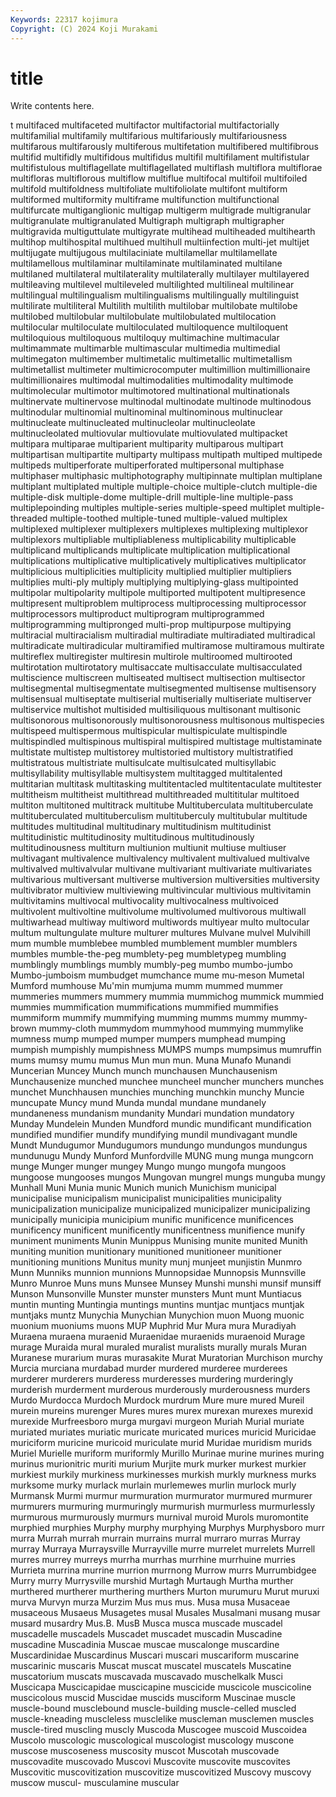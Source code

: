 ```yaml
---
Keywords: 22317 kojimura
Copyright: (C) 2024 Koji Murakami
---
```


# title

Write contents here.



t multifaced multifaceted multifactor multifactorial multifactorially multifamilial multifamily multifarious multifariously
multifariousness multifarous multifarously multiferous multifetation multifibered multifibrous multifid multifidly multifidous
multifidus multifil multifilament multifistular multifistulous multiflagellate multiflagellated multiflash multiflora multiflorae
multifloras multiflorous multiflow multiflue multifocal multifoil multifoiled multifold multifoldness multifoliate
multifoliolate multifont multiform multiformed multiformity multiframe multifunction multifunctional multifurcate multiganglionic
multigap multigerm multigrade multigranular multigranulate multigranulated Multigraph multigraph multigrapher multigravida
multiguttulate multigyrate multihead multiheaded multihearth multihop multihospital multihued multihull multiinfection
multi-jet multijet multijugate multijugous multilaciniate multilamellar multilamellate multilamellous multilaminar multilaminate
multilaminated multilane multilaned multilateral multilaterality multilaterally multilayer multilayered multileaving multilevel
multileveled multilighted multilineal multilinear multilingual multilingualism multilingualisms multilingually multilinguist multilirate
multiliteral Multilith multilith multilobar multilobate multilobe multilobed multilobular multilobulate multilobulated
multilocation multilocular multiloculate multiloculated multiloquence multiloquent multiloquious multiloquous multiloquy multimachine
multimacular multimammate multimarble multimascular multimedia multimedial multimegaton multimember multimetalic multimetallic
multimetallism multimetallist multimeter multimicrocomputer multimillion multimillionaire multimillionaires multimodal multimodalities multimodality
multimode multimolecular multimotor multimotored multinational multinationals multinervate multinervose multinodal multinodate
multinode multinodous multinodular multinomial multinominal multinominous multinuclear multinucleate multinucleated multinucleolar
multinucleolate multinucleolated multiovular multiovulate multiovulated multipacket multipara multiparae multiparient multiparity
multiparous multipart multipartisan multipartite multiparty multipass multipath multiped multipede multipeds
multiperforate multiperforated multipersonal multiphase multiphaser multiphasic multiphotography multipinnate multiplan multiplane
multiplant multiplated multiple multiple-choice multiple-clutch multiple-die multiple-disk multiple-dome multiple-drill multiple-line
multiple-pass multiplepoinding multiples multiple-series multiple-speed multiplet multiple-threaded multiple-toothed multiple-tuned multiple-valued
multiplex multiplexed multiplexer multiplexers multiplexes multiplexing multiplexor multiplexors multipliable multipliableness
multiplicability multiplicable multiplicand multiplicands multiplicate multiplication multiplicational multiplications multiplicative multiplicatively
multiplicatives multiplicator multiplicious multiplicities multiplicity multiplied multiplier multipliers multiplies multi-ply
multiply multiplying multiplying-glass multipointed multipolar multipolarity multipole multiported multipotent multipresence
multipresent multiproblem multiprocess multiprocessing multiprocessor multiprocessors multiproduct multiprogram multiprogrammed multiprogramming
multipronged multi-prop multipurpose multipying multiracial multiracialism multiradial multiradiate multiradiated multiradical
multiradicate multiradicular multiramified multiramose multiramous multirate multireflex multiregister multiresin multirole
multiroomed multirooted multirotation multirotatory multisaccate multisacculate multisacculated multiscience multiscreen multiseated
multisect multisection multisector multisegmental multisegmentate multisegmented multisense multisensory multisensual multiseptate
multiserial multiserially multiseriate multiserver multiservice multishot multisided multisiliquous multisonant multisonic
multisonorous multisonorously multisonorousness multisonous multispecies multispeed multispermous multispicular multispiculate multispindle
multispindled multispinous multispiral multispired multistage multistaminate multistate multistep multistorey multistoried
multistory multistratified multistratous multistriate multisulcate multisulcated multisyllabic multisyllability multisyllable multisystem
multitagged multitalented multitarian multitask multitasking multitentacled multitentaculate multitester multitheism multitheist
multithread multithreaded multititular multitoed multiton multitoned multitrack multitube Multituberculata multituberculate
multituberculated multituberculism multituberculy multitubular multitude multitudes multitudinal multitudinary multitudinism multitudinist
multitudinistic multitudinosity multitudinous multitudinously multitudinousness multiturn multiunion multiunit multiuse multiuser
multivagant multivalence multivalency multivalent multivalued multivalve multivalved multivalvular multivane multivariant
multivariate multivariates multivarious multiversant multiverse multiversion multiversities multiversity multivibrator multiview
multiviewing multivincular multivious multivitamin multivitamins multivocal multivocality multivocalness multivoiced multivolent
multivoltine multivolume multivolumed multivorous multiwall multiwarhead multiway multiword multiwords multiyear
multo multocular multum multungulate multure multurer multures Mulvane mulvel Mulvihill
mum mumble mumblebee mumbled mumblement mumbler mumblers mumbles mumble-the-peg mumblety-peg
mumbletypeg mumbling mumblingly mumblings mumbly mumbly-peg mumbo mumbo-jumbo Mumbo-jumboism mumbudget
mumchance mume mu-meson Mumetal Mumford mumhouse Mu'min mumjuma mumm mummed
mummer mummeries mummers mummery mummia mummichog mummick mummied mummies mummification
mummifications mummified mummifies mummiform mummify mummifying mumming mumms mummy mummy-brown
mummy-cloth mummydom mummyhood mummying mummylike mumness mump mumped mumper mumpers
mumphead mumping mumpish mumpishly mumpishness MUMPS mumps mumpsimus mumruffin mums
mumsy mumu mumus Mun mun mun. Muna Munafo Munandi Muncerian
Muncey Munch munch munchausen Munchausenism Munchausenize munched munchee muncheel muncher
munchers munches munchet Munchhausen munchies munching munchkin munchy Muncie muncupate
Muncy mund Munda mundal mundane mundanely mundaneness mundanism mundanity Mundari
mundation mundatory Munday Mundelein Munden Mundford mundic mundificant mundification mundified
mundifier mundify mundifying mundil mundivagant mundle Mundt Mundugumor Mundugumors mundungo
mundungos mundungus mundunugu Mundy Munford Munfordville MUNG mung munga mungcorn
munge Munger munger mungey Mungo mungo mungofa mungoos mungoose mungooses
mungos Mungovan mungrel mungs munguba mungy Munhall Muni Munia munic
Munich munich Munichism municipal municipalise municipalism municipalist municipalities municipality municipalization
municipalize municipalized municipalizer municipalizing municipally municipia municipium munific munificence munificences
munificency munificent munificently munificentness munifience munify muniment muniments Munin Munippus
Munising munite munited Munith muniting munition munitionary munitioned munitioneer munitioner
munitioning munitions Munitus munity munj munjeet munjistin Munmro Munn Munniks
munnion munnions Munnopsidae Munnopsis Munnsville Munro Munroe Muns muns Munsee
Munsey Munshi munshi munsif munsiff Munson Munsonville Munster munster munsters
Munt munt Muntiacus muntin munting Muntingia muntings muntins muntjac muntjacs
muntjak muntjaks muntz Munychia Munychian Munychion muon Muong muonic muonium
muoniums muons MUP Muphrid Mur Mura mura Muradiyah Muraena muraena
muraenid Muraenidae muraenids muraenoid Murage murage Muraida mural muraled muralist
muralists murally murals Muran Muranese murarium muras murasakite Murat Muratorian
Murchison murchy Murcia murciana murdabad murder murdered murderee murderees murderer
murderers murderess murderesses murdering murderingly murderish murderment murderous murderously murderousness
murders Murdo Murdocca Murdoch Murdock murdrum Mure mure mured Mureil
murein mureins murenger Mures mures murex murexan murexes murexid murexide
Murfreesboro murga murgavi murgeon Muriah Murial muriate muriated muriates muriatic
muricate muricated murices muricid Muricidae muriciform muricine muricoid muriculate murid
Muridae muridism murids Muriel Murielle muriform muriformly Murillo Murinae murine
murines muring murinus murionitric muriti murium Murjite murk murker murkest
murkier murkiest murkily murkiness murkinesses murkish murkly murkness murks murksome
murky murlack murlain murlemewes murlin murlock murly Murmansk Murmi murmur
murmuration murmurator murmured murmurer murmurers murmuring murmuringly murmurish murmurless murmurlessly
murmurous murmurously murmurs murnival muroid Murols muromontite murphied murphies Murphy
murphy murphying Murphys Murphysboro murr murra Murrah murrah murrain murrains
murral murraro murras Murray murray Murraya Murraysville Murrayville murre murrelet
murrelets Murrell murres murrey murreys murrha murrhas murrhine murrhuine murries
Murrieta murrina murrine murrion murrnong Murrow murrs Murrumbidgee Murry murry
Murrysville murshid Murtagh Murtaugh Murtha murther murthered murtherer murthering murthers
Murton murumuru Murut muruxi murva Murvyn murza Murzim Mus mus
mus. Musa musa Musaceae musaceous Musaeus Musagetes musal Musales Musalmani
musang musar musard musardry Mus.B. MusB Musca musca muscade muscadel
muscadelle muscadels Muscadet muscadet muscadin Muscadine muscadine Muscadinia Muscae muscae
muscalonge muscardine Muscardinidae Muscardinus Muscari muscari muscariform muscarine muscarinic muscaris
Muscat muscat muscatel muscatels Muscatine muscatorium muscats muscavada muscavado muschelkalk
Musci Muscicapa Muscicapidae muscicapine muscicide muscicole muscicoline muscicolous muscid Muscidae
muscids musciform Muscinae muscle muscle-bound musclebound muscle-building muscle-celled muscled muscle-kneading
muscleless musclelike muscleman musclemen muscles muscle-tired muscling muscly Muscoda Muscogee
muscoid Muscoidea Muscolo muscologic muscological muscologist muscology muscone muscose muscoseness
muscosity muscot Muscotah muscovade muscovadite muscovado Muscovi Muscovite muscovite muscovites
Muscovitic muscovitization muscovitize muscovitized Muscovy muscovy muscow muscul- musculamine muscular

